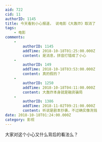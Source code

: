 ```yaml
---
aid: 722
cid: 11
authorID: 1145
title: 今天看到小心报道， 说电影《大轰炸》取消了
tags:
    - 电影
comments:
    -
        authorID: 1145
        addTime: 2018-10-18T01:25:00.000Z
        content: 是消息，拼音打错成了小心
    -
        authorID: 149
        addTime: 2018-10-18T03:53:00.000Z
        content: 真的假的？
    -
        authorID: 1250
        addTime: 2018-10-18T04:11:00.000Z
        content: 大轰炸本身就是融资骗局
    -
        authorID: 1386
        addTime: 2018-11-02T09:21:00.000Z
        content: 听说是剧本抄袭，不过确实像洗钱
date: 2018-10-18T01:24:00.000Z
category: 影视
---
```


大家对这个小心又什么背后的看法么？
